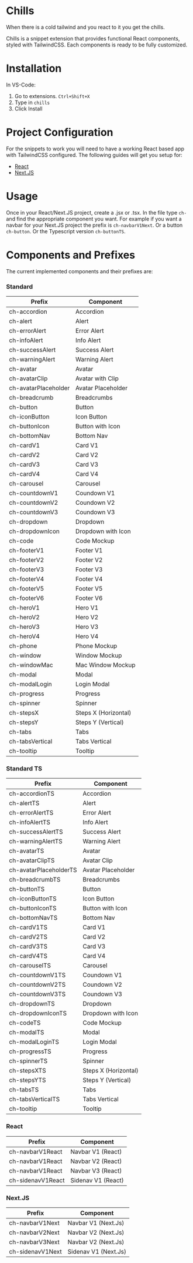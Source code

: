 # Chills

When there is a cold tailwind and you react to it you get the chills.

Chills is a snippet extension that provides functional React components, styled with TailwindCSS. Each components is ready to be fully customized.

# Installation

In VS-Code:

1. Go to extensions. `Ctrl+Shift+X`
2. Type in `chills`
3. Click Install

# Project Configuration

For the snippets to work you will need to have a working React based app with TailwindCSS configured. The following guides will get you setup for:

- [React](https://tailwindcss.com/docs/guides/create-react-app)
- [Next.JS](https://tailwindcss.com/docs/guides/nextjs)

# Usage

Once in your React/Next.JS project, create a .jsx or .tsx. In the file type `ch-` and find the appropriate component you want. For example if you want a navbar for your Next.JS project the prefix is `ch-navbarV1Next`. Or a button `ch-button`. Or the Typescript version `ch-buttonTS`.

# Components and Prefixes

The current implemented components and their prefixes are:

### Standard

| Prefix               | Component            |
| -------------------- | -------------------- |
| ch-accordion         | Accordion            |
| ch-alert             | Alert                |
| ch-errorAlert        | Error Alert          |
| ch-infoAlert         | Info Alert           |
| ch-successAlert      | Success Alert        |
| ch-warningAlert      | Warning Alert        |
| ch-avatar            | Avatar               |
| ch-avatarClip        | Avatar with Clip     |
| ch-avatarPlaceholder | Avatar Placeholder   |
| ch-breadcrumb        | Breadcrumbs          |
| ch-button            | Button               |
| ch-iconButton        | Icon Button          |
| ch-buttonIcon        | Button with Icon     |
| ch-bottomNav         | Bottom Nav           |
| ch-cardV1            | Card V1              |
| ch-cardV2            | Card V2              |
| ch-cardV3            | Card V3              |
| ch-cardV4            | Card V4              |
| ch-carousel          | Carousel             |
| ch-countdownV1       | Coundown V1          |
| ch-countdownV2       | Coundown V2          |
| ch-countdownV3       | Coundown V3          |
| ch-dropdown          | Dropdown             |
| ch-dropdownIcon      | Dropdown with Icon   |
| ch-code              | Code Mockup          |
| ch-footerV1          | Footer V1            |
| ch-footerV2          | Footer V2            |
| ch-footerV3          | Footer V3            |
| ch-footerV4          | Footer V4            |
| ch-footerV5          | Footer V5            |
| ch-footerV6          | Footer V6            |
| ch-heroV1            | Hero V1              |
| ch-heroV2            | Hero V2              |
| ch-heroV3            | Hero V3              |
| ch-heroV4            | Hero V4              |
| ch-phone             | Phone Mockup         |
| ch-window            | Window Mockup        |
| ch-windowMac         | Mac Window Mockup    |
| ch-modal             | Modal                |
| ch-modalLogin        | Login Modal          |
| ch-progress          | Progress             |
| ch-spinner           | Spinner              |
| ch-stepsX            | Steps X (Horizontal) |
| ch-stepsY            | Steps Y (Vertical)   |
| ch-tabs              | Tabs                 |
| ch-tabsVertical      | Tabs Vertical        |
| ch-tooltip           | Tooltip              |

### Standard TS

| Prefix                 | Component            |
| ---------------------- | -------------------- |
| ch-accordionTS         | Accordion            |
| ch-alertTS             | Alert                |
| ch-errorAlertTS        | Error Alert          |
| ch-infoAlertTS         | Info Alert           |
| ch-successAlertTS      | Success Alert        |
| ch-warningAlertTS      | Warning Alert        |
| ch-avatarTS            | Avatar               |
| ch-avatarClipTS        | Avatar Clip          |
| ch-avatarPlaceholderTS | Avatar Placeholder   |
| ch-breadcrumbTS        | Breadcrumbs          |
| ch-buttonTS            | Button               |
| ch-iconButtonTS        | Icon Button          |
| ch-buttonIconTS        | Button with Icon     |
| ch-bottomNavTS         | Bottom Nav           |
| ch-cardV1TS            | Card V1              |
| ch-cardV2TS            | Card V2              |
| ch-cardV3TS            | Card V3              |
| ch-cardV4TS            | Card V4              |
| ch-carouselTS          | Carousel             |
| ch-countdownV1TS       | Coundown V1          |
| ch-countdownV2TS       | Coundown V2          |
| ch-countdownV3TS       | Coundown V3          |
| ch-dropdownTS          | Dropdown             |
| ch-dropdownIconTS      | Dropdown with Icon   |
| ch-codeTS              | Code Mockup          |
| ch-modalTS             | Modal                |
| ch-modalLoginTS        | Login Modal          |
| ch-progressTS          | Progress             |
| ch-spinnerTS           | Spinner              |
| ch-stepsXTS            | Steps X (Horizontal) |
| ch-stepsYTS            | Steps Y (Vertical)   |
| ch-tabsTS              | Tabs                 |
| ch-tabsVerticalTS      | Tabs Vertical        |
| ch-tooltip             | Tooltip              |

### React

| Prefix            | Component          |
| ----------------- | ------------------ |
| ch-navbarV1React  | Navbar V1 (React)  |
| ch-navbarV1React  | Navbar V2 (React)  |
| ch-navbarV1React  | Navbar V3 (React)  |
| ch-sidenavV1React | Sidenav V1 (React) |

### Next.JS

| Prefix           | Component            |
| ---------------- | -------------------- |
| ch-navbarV1Next  | Navbar V1 (Next.Js)  |
| ch-navbarV2Next  | Navbar V2 (Next.Js)  |
| ch-navbarV3Next  | Navbar V2 (Next.Js)  |
| ch-sidenavV1Next | Sidenav V1 (Next.Js) |

